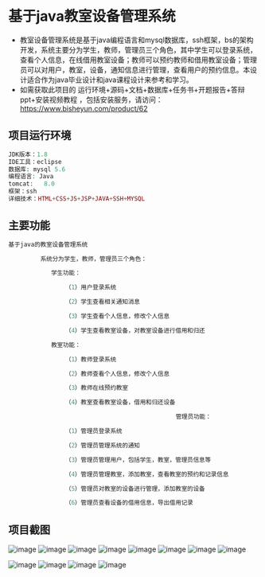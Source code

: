 # 基于java教室设备管理系统
* 教室设备管理系统是基于java编程语言和mysql数据库，ssh框架，bs的架构开发，系统主要分为学生，教师，管理员三个角色，其中学生可以登录系统，查看个人信息，在线借用教室设备；教师可以预约教师和借用教室设备；管理员可以对用户，教室，设备，通知信息进行管理，查看用户的预约信息。本设计适合作为java毕业设计和java课程设计来参考和学习。
* 如需获取此项目的  运行环境+源码+文档+数据库+任务书+开题报告+答辩ppt+安装视频教程 ，包括安装服务，请访问：https://www.bisheyun.com/product/62

## 项目运行环境
```php
JDK版本：1.8
IDE工具：eclipse
数据库: mysql 5.6
编程语言: Java
tomcat:   8.0 
框架：ssh
详细技术：HTML+CSS+JS+JSP+JAVA+SSH+MYSQL
```

## 主要功能
```php
基于java的教室设备管理系统	

         系统分为学生，教师，管理员三个角色：

			学生功能：

				（1）用户登录系统

				（2）学生查看相关通知消息

				（3）学生查看个人信息，修改个人信息

				（4）学生查看教室设备，对教室设备进行借用和归还

			教室功能：

				（1）教师登录系统

				（2）教师查看个人信息，修改个人信息

				（3）教师在线预约教室

				（4）教室查看教室设备，借用和归还设备

                                               管理员功能：

				（1）管理员登录系统

				（2）管理员管理系统的通知

				（3）管理员管理用户，包括学生，教室，管理员信息等

				（4）管理员管理教室，添加教室，查看教室的预约和记录信息

				（5）管理员对教室的设备进行管理，添加教室的设备

				（6）管理员查看设备的借用信息，导出借用记录
```
## 项目截图

![image](https://github.com/user-attachments/assets/f823f9b3-e1f5-407e-83d1-419777f887d9)
![image](https://github.com/user-attachments/assets/1be3ad94-3934-4ed6-bdaf-50dfcef9abc0)
![image](https://github.com/user-attachments/assets/cea39e57-fed3-4b58-b779-583c75ba5142)
![image](https://github.com/user-attachments/assets/fc20ebe7-e484-48e6-8032-8668fdd79a47)
![image](https://github.com/user-attachments/assets/570a317d-bbd8-4362-9adf-203374a5c996)
![image](https://github.com/user-attachments/assets/e3511a6e-d92c-4519-9c69-464d41eacc2b)
![image](https://github.com/user-attachments/assets/abf7deaa-b012-4627-a97d-23476af307af)
![image](https://github.com/user-attachments/assets/0a420d1b-23c5-42eb-b7dc-13b9ac169557)

![image](https://github.com/user-attachments/assets/7e1d1386-387c-4b3e-b740-f39d4d352ab8)
![image](https://github.com/user-attachments/assets/681c8747-326c-4c39-aba0-2dca69bf344c)
![image](https://github.com/user-attachments/assets/25645d7f-7e96-4fe9-8a98-37f853e6f02f)
![image](https://github.com/user-attachments/assets/b3fe16d3-cd58-4f1f-98a8-0e48719968be)
